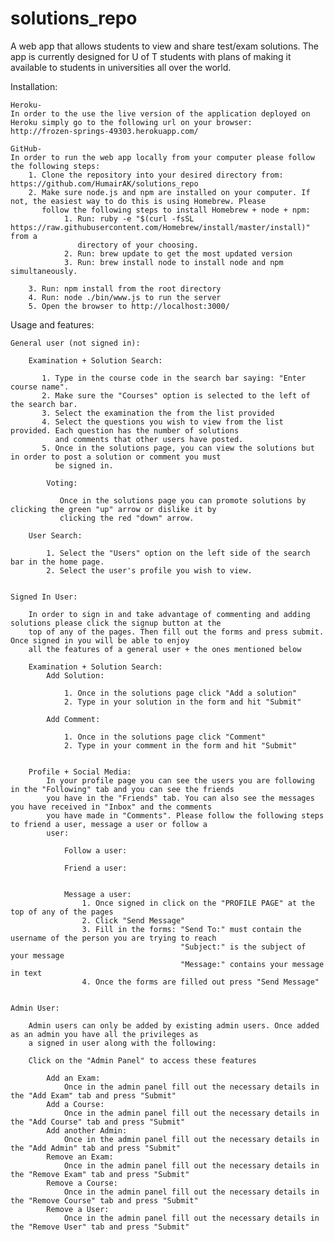 # solutions_repo  
A web app that allows students to view and share test/exam solutions. The app is currently designed for U of T students with
plans of making it available to students in universities all over the world.
  
  
Installation:

    Heroku-
    In order to the use the live version of the application deployed on Heroku simply go to the following url on your browser:
    http://frozen-springs-49303.herokuapp.com/

    GitHub-
    In order to run the web app locally from your computer please follow the following steps:
        1. Clone the repository into your desired directory from: https://github.com/HumairAK/solutions_repo
        2. Make sure node.js and npm are installed on your computer. If not, the easiest way to do this is using Homebrew. Please
           follow the following steps to install Homebrew + node + npm:
                1. Run: ruby -e "$(curl -fsSL https://raw.githubusercontent.com/Homebrew/install/master/install)" from a
                   directory of your choosing.
                2. Run: brew update to get the most updated version
                3. Run: brew install node to install node and npm simultaneously.

        3. Run: npm install from the root directory
        4. Run: node ./bin/www.js to run the server
        5. Open the browser to http://localhost:3000/

Usage and features:

    General user (not signed in):

        Examination + Solution Search:

           1. Type in the course code in the search bar saying: "Enter course name".
           2. Make sure the "Courses" option is selected to the left of the search bar.
           3. Select the examination the from the list provided
           4. Select the questions you wish to view from the list provided. Each question has the number of solutions
              and comments that other users have posted.
           5. Once in the solutions page, you can view the solutions but in order to post a solution or comment you must
              be signed in.

            Voting:

               Once in the solutions page you can promote solutions by clicking the green "up" arrow or dislike it by
               clicking the red "down" arrow.

        User Search:

            1. Select the "Users" option on the left side of the search bar in the home page.
            2. Select the user's profile you wish to view.


    Signed In User:

        In order to sign in and take advantage of commenting and adding solutions please click the signup button at the
        top of any of the pages. Then fill out the forms and press submit. Once signed in you will be able to enjoy
        all the features of a general user + the ones mentioned below

        Examination + Solution Search:
            Add Solution:

                1. Once in the solutions page click "Add a solution"
                2. Type in your solution in the form and hit "Submit"

            Add Comment:

                1. Once in the solutions page click "Comment"
                2. Type in your comment in the form and hit "Submit"


        Profile + Social Media:
            In your profile page you can see the users you are following in the "Following" tab and you can see the friends
            you have in the "Friends" tab. You can also see the messages you have received in "Inbox" and the comments
            you have made in "Comments". Please follow the following steps to friend a user, message a user or follow a
            user:

                Follow a user:

                Friend a user:


                Message a user:
                    1. Once signed in click on the "PROFILE PAGE" at the top of any of the pages
                    2. Click "Send Message"
                    3. Fill in the forms: "Send To:" must contain the username of the person you are trying to reach
                                          "Subject:" is the subject of your message
                                          "Message:" contains your message in text
                    4. Once the forms are filled out press "Send Message"


    Admin User:

        Admin users can only be added by existing admin users. Once added as an admin you have all the privileges as
        a signed in user along with the following:

        Click on the "Admin Panel" to access these features

            Add an Exam:
                Once in the admin panel fill out the necessary details in the "Add Exam" tab and press "Submit"
            Add a Course:
                Once in the admin panel fill out the necessary details in the "Add Course" tab and press "Submit"
            Add another Admin:
                Once in the admin panel fill out the necessary details in the "Add Admin" tab and press "Submit"
            Remove an Exam:
                Once in the admin panel fill out the necessary details in the "Remove Exam" tab and press "Submit"
            Remove a Course:
                Once in the admin panel fill out the necessary details in the "Remove Course" tab and press "Submit"
            Remove a User:
                Once in the admin panel fill out the necessary details in the "Remove User" tab and press "Submit"
